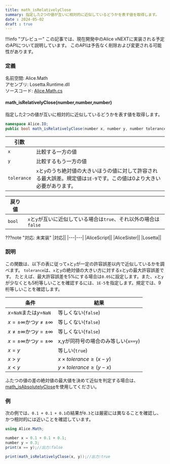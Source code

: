 ```yaml
---
title: math_isRelativelyClose
summary: 指定した2つの値が互いに相対的に近似しているどうかを表す値を取得します。
date : 2024-05-02
draft : true
---
```


!!!info "プレビュー"
    この記事では、現在開発中のAlice vNEXTに実装される予定のAPIについて説明しています。
    このAPIは予告なく削除および変更される可能性があります。

### 定義
名前空間: Alice.Math<br/>
アセンブリ: Losetta.Runtime.dll<br/>
ソースコード: [Alice.Math.cs](https://github.com/WSOFT-Project/Losetta/blob/master/Losetta.Runtime/Alice.Math.cs)

#### math_isRelativelyClose(number,number,number)

指定した2つの値が互いに相対的に近似しているどうかを表す値を取得します。

```cs title="AliceScript"
namespace Alice.IO;
public bool math_isRelativelyClose(number x, number y, number tolerance = 1E-9) requires(tolerance > 0);
```

|引数| |
|-|-|
|`x`|比較する一方の値|
|`y`|比較するもう一方の値|
|`tolerance`|`x`と`y`のうち絶対値の大きいほうの値に対して許容される最大誤差。規定値は`1E-9`です。この値は0より大きい必要があります。|

|戻り値| |
|-|-|
|`bool`|`x`と`y`が互いに近似している場合は`true`、それ以外の場合は`false`|

???note "対応: 未実装"
    |対応||
    |---|---|
    |AliceScript||
    |AliceSister||
    |Losetta||

### 説明
この関数は、以下の表に従って`x`と`y`が一定の許容誤差以内で近似しているかを調べます。
`tolerance`は、`x`と`y`の絶対値の大きい方に対する`x`と`y`の最大許容誤差です。
たとえば、最大許容誤差を5%にする場合は`0.05`に設定します。また、`x`と`y`が少なくとも5桁等しいことを確認するには、`1E-5`を指定します。規定では、9桁等しいことを確認します。

条件|結果
---|---
$x=$`NaN`または$y=$`NaN`|等しくない(`false`)
$x=\pm\infty$かつ$y\neq\pm\infty$|等しくない(`false`)
$x\neq\pm\infty$かつ$y=\pm\infty$|等しくない(`false`)
$x=\pm\infty$かつ$y=\pm\infty$|x,yが同符号の場合のみ等しい(`x==y`)
$x=y$|等しい(`true`)
$x>y$|$x\times tolerance \geq (x - y)$
$x<y$|$y\times tolerance \geq (y - x)$

ふたつの値の差の絶対値の最大値を決めて近似を判定する場合は、[math_isAbsolutelyClose](./math_isabsolutelyclose.md)を使用してください。

### 例
次の例では、`0.1 + 0.1 + 0.1`の結果が`0.3`とは厳密には異なることを確認し、かつ相対的には近いことを確認しています。

```cs title="AliceScript"
using Alice.Math;

number x = 0.1 + 0.1 + 0.1;
number y = 0.3;
print(x == y);//出力:false

print(math_isRelativelyClose(x, y));//出力:true
```

